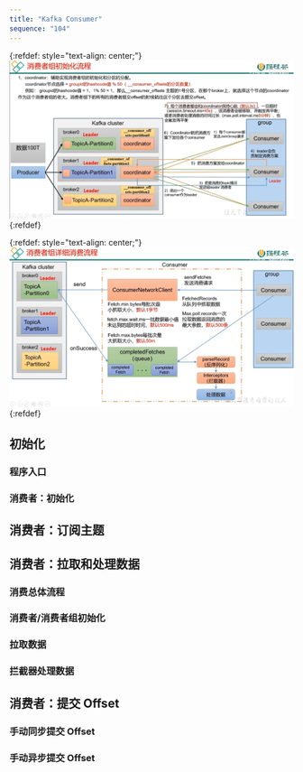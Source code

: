 ```yaml
---
title: "Kafka Consumer"
sequence: "104"
---
```


{:refdef: style="text-align: center;"}
![](/assets/images/kafka/src/kafka-src-consumer-001.png)
{:refdef}

{:refdef: style="text-align: center;"}
![](/assets/images/kafka/src/kafka-src-consumer-002.png)
{:refdef}

## 初始化

### 程序入口

### 消费者：初始化

## 消费者：订阅主题

## 消费者：拉取和处理数据

### 消费总体流程

### 消费者/消费者组初始化

### 拉取数据

### 拦截器处理数据

## 消费者：提交 Offset

### 手动同步提交 Offset

### 手动异步提交 Offset

